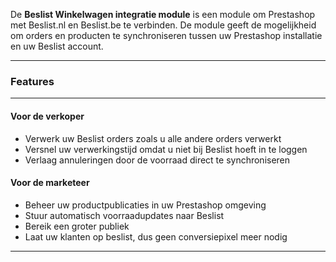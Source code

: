 <p class="lead">
	De <strong>Beslist Winkelwagen integratie module</strong> is een module om Prestashop met Beslist.nl en Beslist.be te verbinden. De module geeft de mogelijkheid om orders en producten te synchroniseren tussen uw Prestashop installatie en uw Beslist account.
</p>

<hr/>
<h3>Features</h3>
<hr/>
<div class=row>
<div class="col-sm-4">

#### Voor de verkoper

* Verwerk uw Beslist orders zoals u alle andere orders verwerkt
* Versnel uw verwerkingstijd omdat u niet bij Beslist hoeft in te loggen
* Verlaag annuleringen door de voorraad direct te synchroniseren

</div>
<div class="col-sm-4">

#### Voor de marketeer

* Beheer uw productpublicaties in uw Prestashop omgeving
* Stuur automatisch voorraadupdates naar Beslist
* Bereik een groter publiek
* Laat uw klanten op beslist, dus geen conversiepixel meer nodig

</div>
<div class="col-sm-4">


</div>
</div>

<div class="clear"></div>
<hr/>
